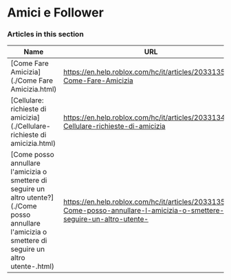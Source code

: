 # Amici e Follower  
### Articles in this section
Name|URL
-|-
[Come Fare Amicizia](./Come Fare Amicizia.html) |https://en.help.roblox.com/hc/it/articles/203313580-Come-Fare-Amicizia
[Cellulare: richieste di amicizia](./Cellulare- richieste di amicizia.html) |https://en.help.roblox.com/hc/it/articles/203313480-Cellulare-richieste-di-amicizia
[Come posso annullare l'amicizia o smettere di seguire un altro utente?](./Come posso annullare l'amicizia o smettere di seguire un altro utente-.html) |https://en.help.roblox.com/hc/it/articles/203313590-Come-posso-annullare-l-amicizia-o-smettere-di-seguire-un-altro-utente-